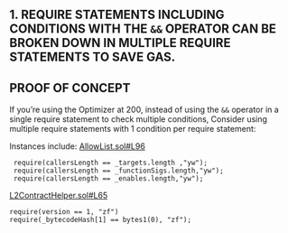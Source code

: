 ## 1. REQUIRE STATEMENTS INCLUDING CONDITIONS WITH THE `&&` OPERATOR CAN BE BROKEN DOWN IN MULTIPLE REQUIRE STATEMENTS TO SAVE GAS.

## PROOF OF CONCEPT
If you’re using the Optimizer at 200, instead of using the `&&` operator in a single require statement to check multiple conditions, Consider using multiple require statements with 1 condition per require statement:


Instances include:
[AllowList.sol#L96](https://github.com/code-423n4/2022-10-zksync/blob/main/ethereum/contracts/common/AllowList.sol#L96)
```
 require(callersLength == _targets.length ,"yw");
 require(callersLength == _functionSigs.length,"yw");
 require(callersLength == _enables.length,"yw");
```
[L2ContractHelper.sol#L65](https://github.com/code-423n4/2022-10-zksync/blob/main/ethereum/contracts/common/L2ContractHelper.sol#L65)
```
require(version == 1, "zf") 
require(_bytecodeHash[1] == bytes1(0), "zf");
```